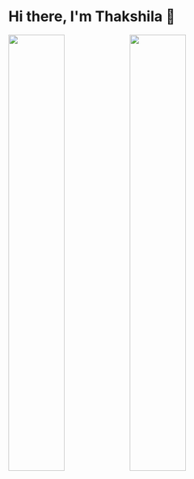 # Hi there, I'm Thakshila 👋

<img align="left" width="47%" src="https://github-readme-stats.vercel.app/api?username=Thakshila-Bandara&show_icons=true&theme=prussian"/>
<img align="left" width="47%" src="https://github-readme-stats.vercel.app/api/top-langs/?username=Thakshila-Bandara&layout=compact"/>
